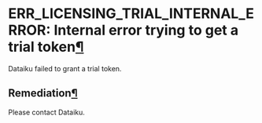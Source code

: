 ERR\_LICENSING\_TRIAL\_INTERNAL\_ERROR: Internal error trying to get a trial token[¶](#err-licensing-trial-internal-error-internal-error-trying-to-get-a-trial-token "Permalink to this heading")
=================================================================================================================================================================================================


Dataiku failed to grant a trial token.



Remediation[¶](#remediation "Permalink to this heading")
--------------------------------------------------------


Please contact Dataiku.